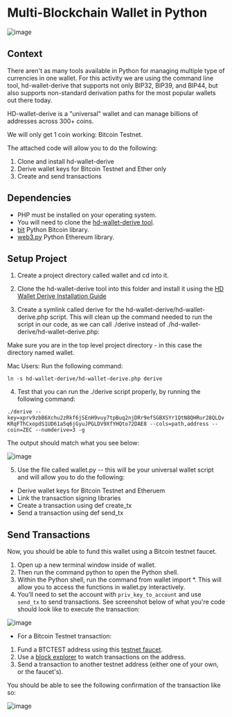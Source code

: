 # Multi-Blockchain Wallet in Python

![image](https://user-images.githubusercontent.com/74678703/118403076-bf5f8a00-b63a-11eb-9d99-0c22a29a5ef5.png)


## Context

There aren't as many tools available in Python for managing multiple type of currencies in one wallet. For this activity we are using the command line tool, hd-wallet-derive that supports not only BIP32, BIP39, and BIP44, but also supports non-standard derivation paths for the most popular wallets out there today.

HD-wallet-derive is a "universal" wallet and can manage billions of addresses across 300+ coins.

We will only get 1 coin working: Bitcoin Testnet. 

The attached code will allow you to do the following:
1. Clone and install hd-wallet-derive
2. Derive wallet keys for Bitcoin Testnet and Ether only 
3. Create and send transactions 

## Dependencies

- PHP must be installed on your operating system.
- You will need to clone the [hd-wallet-derive tool](https://utoronto.bootcampcontent.com/utoronto-bootcamp/utor-tor-fin-pt-11-2020-u-c/-/blob/master/Homework/19-Blockchain-Python/Instructions/Resources/HD_Wallet_Derive_Install_Guide.md).
- [bit](https://ofek.dev/bit/) Python Bitcoin library.
- [web3.py](https://github.com/ethereum/web3.py) Python Ethereum library.


## Setup Project 

1. Create a project directory called wallet and cd into it.

2. Clone the hd-wallet-derive tool into this folder and install it using the [HD Wallet Derive Installation Guide](https://utoronto.bootcampcontent.com/utoronto-bootcamp/utor-tor-fin-pt-11-2020-u-c/-/blob/master/Homework/19-Blockchain-Python/Instructions/Resources/HD_Wallet_Derive_Install_Guide.md)

3. Create a symlink called derive for the hd-wallet-derive/hd-wallet-derive.php script. This will clean up the command needed to run the script in our code, as we can call ./derive instead of ./hd-wallet-derive/hd-wallet-derive.php:


Make sure you are in the top level project directory - in this case the directory named wallet.


Mac Users: Run the following command: 

``` ln -s hd-wallet-derive/hd-wallet-derive.php derive ```

4. Test that you can run the ./derive script properly, by running the following command:

``` ./derive --key=xprv9zbB6Xchu2zRkf6jSEnH9vuy7tpBuq2njDRr9efSGBXSYr1QtN8QHRur28QLQvKRqFThCxopdS1UD61a5q6jGyuJPGLDV9XfYHQto72DAE8 --cols=path,address --coin=ZEC --numderive=3 -g ```

The output should match what you see below:

![image](https://user-images.githubusercontent.com/74678703/118402758-5592b080-b639-11eb-90bf-4ca9ee44051b.png)


5. Use the file called wallet.py -- this will be your universal wallet script and will allow you to do the following:
- Derive wallet keys for Bitcoin Testnet and Etheruem 
- Link the transaction signing libraries 
- Create a transaction using def create_tx
- Send a transaction using def send_tx

## Send Transactions 

Now, you should be able to fund this wallet using a Bitcoin testnet faucet.

1. Open up a new terminal window inside of wallet.
2. Then run the command python to open the Python shell.
3. Within the Python shell, run the command from wallet import *. This will allow you to access the functions in wallet.py interactively.
4. You'll need to set the account with  ``` priv_key_to_account ``` and use ``` send_tx``` to send transactions. See screenshot below of what you're code should look like to execute the transaction:

![image](https://user-images.githubusercontent.com/74678703/118403192-444aa380-b63b-11eb-9a6a-1ee1e6ab7f64.png)



* For a Bitcoin Testnet transaction:


1. Fund a BTCTEST address using this [testnet faucet](https://coinfaucet.eu/en/btc-testnet/?__cf_chl_jschl_tk__=666803c0e676bab635cb4d99a392c66435bf5586-1621178096-0-AZGhGOqK3fd6ijVLLzOjYNW0HDJHQdhfFhvTVbuyBTy_KGYwdLre5wpuvUPHx8jSKF8hKyutvQ2k26Td80OHARif4rmdSqZuWT698EsAjlGPjDnDrfxvyqYZAb4XNoVWD9OsqpFpFEoMvsHITc7y4euWmFho2phjji1gf0TCk3TRsiurCytKA8yVAuwkItANuGrDVZ4sxT4YbHnBeYqVSNaYV4ciUvxhhMZ9F38zBsyN7LSdguZXjZabJ1wo-9AimlmAooOJsFopBVk-zAy25HkVNLrNWbUcSJZvp9018MpREJejigVuQl-lhbWCcyRhlJ2jEPltq7DGHx05oogV2ChpgElJF1zX2fJZiGqdQzgJbxR5W7qDeL6256rvM0YUCPFSp8MyelsiGNGOARD7WWnjaD6efzlPapxsOSO4Ec1c).
2. Use a [block explorer](https://tbtc.bitaps.com/) to watch transactions on the address.
3. Send a transaction to another testnet address (either one of your own, or the faucet's).

You should be able to see the following confirmation of the transaction like so:

![image](https://user-images.githubusercontent.com/74678703/118402992-58da6c00-b63a-11eb-8b75-0a9e3ebc53bb.png)

